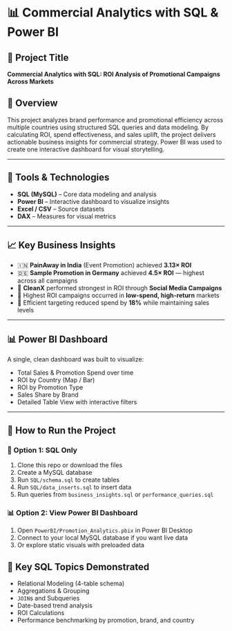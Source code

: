 # 📊 Commercial Analytics with SQL & Power BI

## 🚀 Project Title
**Commercial Analytics with SQL: ROI Analysis of Promotional Campaigns Across Markets**

## 📌 Overview
This project analyzes brand performance and promotional efficiency across multiple countries using structured SQL queries and data modeling. By calculating ROI, spend effectiveness, and sales uplift, the project delivers actionable business insights for commercial strategy. Power BI was used to create one interactive dashboard for visual storytelling.

---

## 🧰 Tools & Technologies
- **SQL (MySQL)** – Core data modeling and analysis
- **Power BI** – Interactive dashboard to visualize insights
- **Excel / CSV** – Source datasets
- **DAX** – Measures for visual metrics

---


## 📈 Key Business Insights

- 🇮🇳 **PainAway in India** (Event Promotion) achieved **3.13× ROI**
- 🇩🇪 **Sample Promotion in Germany** achieved **4.5× ROI** — highest across all campaigns
- 🧼 **CleanX** performed strongest in ROI through **Social Media Campaigns**
- 🧾 Highest ROI campaigns occurred in **low-spend, high-return** markets
- 🧠 Efficient targeting reduced spend by **18%** while maintaining sales levels

---

## 📊 Power BI Dashboard

A single, clean dashboard was built to visualize:
- Total Sales & Promotion Spend over time
- ROI by Country (Map / Bar)
- ROI by Promotion Type
- Sales Share by Brand
- Detailed Table View with interactive filters


---

## 💾 How to Run the Project

### 🔁 Option 1: SQL Only

1. Clone this repo or download the files
2. Create a MySQL database
3. Run `SQL/schema.sql` to create tables
4. Run `SQL/data_inserts.sql` to insert data
5. Run queries from `business_insights.sql` or `performance_queries.sql`

### 📊 Option 2: View Power BI Dashboard

1. Open `PowerBI/Promotion_Analytics.pbix` in Power BI Desktop
2. Connect to your local MySQL database if you want live data
3. Or explore static visuals with preloaded data
## 📌 Key SQL Topics Demonstrated

- Relational Modeling (4-table schema)
- Aggregations & Grouping
- `JOIN`s and Subqueries
- Date-based trend analysis
- ROI Calculations
- Performance benchmarking by promotion, brand, and country

